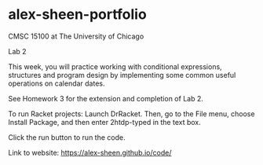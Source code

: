 # alex-sheen-portfolio

CMSC 15100 at The University of Chicago

Lab 2

This week, you will practice working with conditional expressions, structures and program design by implementing some common useful operations on calendar dates.

See Homework 3 for the extension and completion of Lab 2.

To run Racket projects:
  Launch DrRacket. Then, go to the File menu, choose Install Package, and then enter 2htdp-typed in the text box.

  Click the run button to run the code.

Link to website:
https://alex-sheen.github.io/code/
